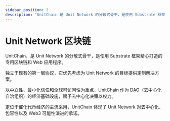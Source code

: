 ```yaml
---
sidebar_position: 2
description: "UnitChain 是 Unit Network 的分散式骨干，是使用 Substrate 框架精心打造的专用区块链和 Web 应用程序。"
---
```


# Unit Network 区块链

UnitChain，是 Unit Network 的分散式骨干，是使用 Substrate 框架精心打造的专用区块链和 Web 应用程序。

独立于现有的第一层协议，它优先考虑为 Unit Network 的目标提供定制解决方案。

以中立性、最小化信任和全球可访问性为重点，UnitChain 作为 DAO（去中心化自治组织）的经济基础设施，赋予去中心化决策以权力。

定位于催化代币经济的主流采用，UnitChain 体现了 Unit Network 对去中心化、包容性以及 Web3 可能性演进的承诺。
